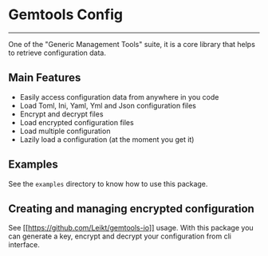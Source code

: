 # Gemtools Config
---

One of the "Generic Management Tools" suite, it is a core library that helps to retrieve configuration data.

## Main Features
- Easily access configuration data from anywhere in you code
- Load Toml, Ini, Yaml, Yml and Json configuration files
- Encrypt and decrypt files
- Load encrypted configuration files
- Load multiple configuration
- Lazily load a configuration (at the moment you get it)

## Examples
See the `examples` directory to know how to use this package.

## Creating and managing encrypted configuration
See [[https://github.com/Leikt/gemtools-io]] usage. With this package you can generate a key, encrypt and decrypt your 
configuration from cli interface.